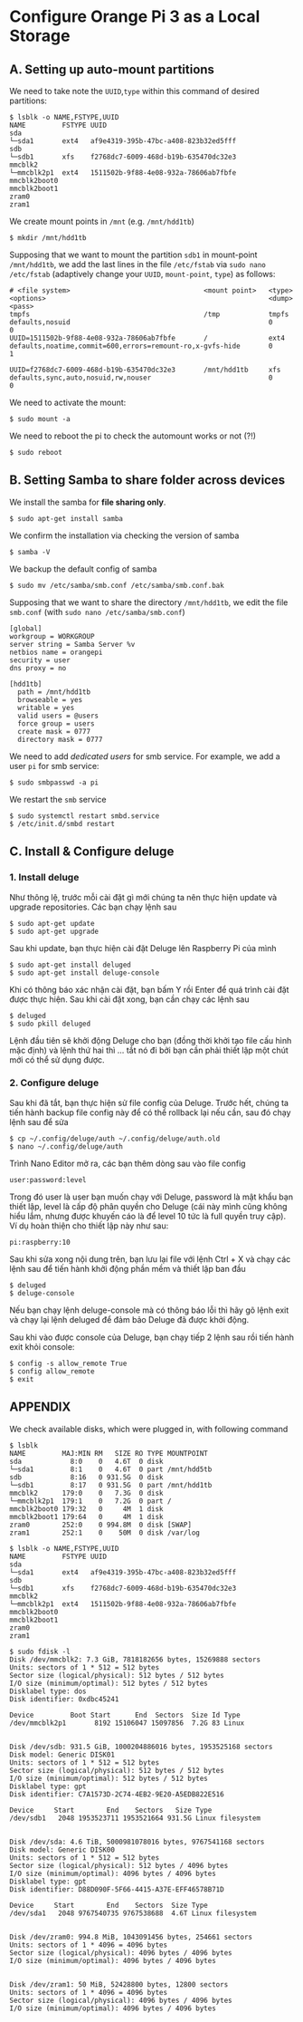 ﻿# Configure Orange Pi 3 as a Local Storage 

## A. Setting up auto-mount partitions
We need to take note the `UUID`,`type` within this command of desired partitions:
```
$ lsblk -o NAME,FSTYPE,UUID
NAME         FSTYPE UUID
sda                 
└─sda1       ext4   af9e4319-395b-47bc-a408-823b32ed5fff
sdb                 
└─sdb1       xfs    f2768dc7-6009-468d-b19b-635470dc32e3
mmcblk2             
└─mmcblk2p1  ext4   1511502b-9f88-4e08-932a-78606ab7fbfe
mmcblk2boot0        
mmcblk2boot1        
zram0               
zram1
```


We create mount points in `/mnt` (e.g. `/mnt/hdd1tb`)
```
$ mkdir /mnt/hdd1tb
```
Supposing that we want to mount the partition `sdb1` in mount-point `/mnt/hdd1tb`, we add the last lines in the file `/etc/fstab` via `sudo nano /etc/fstab` (adaptively change your `UUID`, `mount-point`, `type`) as follows:

```
# <file system>                                 <mount point>   <type>  <options>                                                       <dump>  <pass>
tmpfs                                           /tmp            tmpfs   defaults,nosuid                                                 0       0
UUID=1511502b-9f88-4e08-932a-78606ab7fbfe       /               ext4    defaults,noatime,commit=600,errors=remount-ro,x-gvfs-hide       0       1

UUID=f2768dc7-6009-468d-b19b-635470dc32e3       /mnt/hdd1tb     xfs     defaults,sync,auto,nosuid,rw,nouser                             0       0
```

We need to activate the mount:
```
$ sudo mount -a
```
We need to reboot the pi to check the automount works or not (?!)
```
$ sudo reboot
```

## B. Setting Samba to share folder across devices
We install the samba for **file sharing only**.
```
$ sudo apt-get install samba
```
We confirm the installation via checking the version of samba
```
$ samba -V
```

We backup the default config of samba
```
$ sudo mv /etc/samba/smb.conf /etc/samba/smb.conf.bak
```

Supposing that we want to share the directory `/mnt/hdd1tb`, we edit the file `smb.conf` (with `sudo nano /etc/samba/smb.conf`)

```
[global]
workgroup = WORKGROUP
server string = Samba Server %v
netbios name = orangepi
security = user
dns proxy = no

[hdd1tb]
  path = /mnt/hdd1tb
  browseable = yes
  writable = yes
  valid users = @users
  force group = users
  create mask = 0777
  directory mask = 0777
```
We need to add *dedicated users* for smb service. For example, we add a user `pi` for smb service:
```
$ sudo smbpasswd -a pi
```

We restart the `smb` service
```
$ sudo systemctl restart smbd.service
$ /etc/init.d/smbd restart
```

## C. Install & Configure deluge

### 1. Install deluge
Như thông lệ, trước mỗi cài đặt gì mới chúng ta nên thực hiện update và upgrade repositories. Các bạn chạy lệnh sau
```
$ sudo apt-get update  
$ sudo apt-get upgrade
```

Sau khi update, bạn thực hiện cài đặt Deluge lên Raspberry Pi của mình
```
$ sudo apt-get install deluged  
$ sudo apt-get install deluge-console
```
Khi có thông báo xác nhận cài đặt, bạn bấm Y rồi Enter để quá trình cài đặt được thực hiện. Sau khi cài đặt xong, bạn cần chạy các lệnh sau
```
$ deluged  
$ sudo pkill deluged
```
Lệnh đầu tiên sẽ khởi động Deluge cho bạn (đồng thời khởi tạo file cấu hình mặc định) và lệnh thứ hai thì … tắt nó đi bởi bạn cần phải thiết lập một chút mới có thể sử dụng được. 

### 2. Configure deluge
Sau khi đã tắt, bạn thực hiện sử file config của Deluge. Trước hết, chúng ta tiến hành backup file config này để có thể rollback lại nếu cần, sau đó chạy lệnh sau để sửa
```
$ cp ~/.config/deluge/auth ~/.config/deluge/auth.old  
$ nano ~/.config/deluge/auth
```
Trình Nano Editor mở ra, các bạn thêm dòng sau vào file config
```
user:password:level
```
Trong đó user là user bạn muốn chạy với Deluge, password là mật khẩu bạn thiết lập, level là cấp độ phân quyền cho Deluge (cái này mình cũng không hiểu lắm, nhưng được khuyến cáo là để level 10 tức là full quyền truy cập). Ví dụ hoàn thiện cho thiết lập này như sau:

`pi:raspberry:10`

Sau khi sửa xong nội dung trên, bạn lưu lại file với lệnh Ctrl + X và chạy các lệnh sau để tiến hành khởi động phần mềm và thiết lập ban đầu
```
$ deluged  
$ deluge-console
```
Nếu bạn chạy lệnh deluge-console mà có thông báo lỗi thì hãy gõ lệnh exit và chạy lại lệnh deluged để đảm bảo Deluge đã được khởi động.

Sau khi vào được console của Deluge, bạn chạy tiếp 2 lệnh sau rồi tiến hành exit khỏi console:
```
$ config -s allow_remote True  
$ config allow_remote  
$ exit
```









## APPENDIX
We check available disks, which were plugged in, with following command
```
$ lsblk
NAME         MAJ:MIN RM   SIZE RO TYPE MOUNTPOINT
sda            8:0    0   4.6T  0 disk 
└─sda1         8:1    0   4.6T  0 part /mnt/hdd5tb
sdb            8:16   0 931.5G  0 disk 
└─sdb1         8:17   0 931.5G  0 part /mnt/hdd1tb
mmcblk2      179:0    0   7.3G  0 disk 
└─mmcblk2p1  179:1    0   7.2G  0 part /
mmcblk2boot0 179:32   0     4M  1 disk 
mmcblk2boot1 179:64   0     4M  1 disk 
zram0        252:0    0 994.8M  0 disk [SWAP]
zram1        252:1    0    50M  0 disk /var/log
```

```
$ lsblk -o NAME,FSTYPE,UUID
NAME         FSTYPE UUID
sda                 
└─sda1       ext4   af9e4319-395b-47bc-a408-823b32ed5fff
sdb                 
└─sdb1       xfs    f2768dc7-6009-468d-b19b-635470dc32e3
mmcblk2             
└─mmcblk2p1  ext4   1511502b-9f88-4e08-932a-78606ab7fbfe
mmcblk2boot0        
mmcblk2boot1        
zram0               
zram1
```

```
$ sudo fdisk -l
Disk /dev/mmcblk2: 7.3 GiB, 7818182656 bytes, 15269888 sectors
Units: sectors of 1 * 512 = 512 bytes
Sector size (logical/physical): 512 bytes / 512 bytes
I/O size (minimum/optimal): 512 bytes / 512 bytes
Disklabel type: dos
Disk identifier: 0xdbc45241

Device         Boot Start      End  Sectors  Size Id Type
/dev/mmcblk2p1       8192 15106047 15097856  7.2G 83 Linux


Disk /dev/sdb: 931.5 GiB, 1000204886016 bytes, 1953525168 sectors
Disk model: Generic DISK01  
Units: sectors of 1 * 512 = 512 bytes
Sector size (logical/physical): 512 bytes / 512 bytes
I/O size (minimum/optimal): 512 bytes / 512 bytes
Disklabel type: gpt
Disk identifier: C7A1573D-2C74-4EB2-9E20-A5EDB822E516

Device     Start        End    Sectors   Size Type
/dev/sdb1   2048 1953523711 1953521664 931.5G Linux filesystem


Disk /dev/sda: 4.6 TiB, 5000981078016 bytes, 9767541168 sectors
Disk model: Generic DISK00  
Units: sectors of 1 * 512 = 512 bytes
Sector size (logical/physical): 512 bytes / 4096 bytes
I/O size (minimum/optimal): 4096 bytes / 4096 bytes
Disklabel type: gpt
Disk identifier: D88D090F-5F66-4415-A37E-EFF46578B71D

Device     Start        End    Sectors  Size Type
/dev/sda1   2048 9767540735 9767538688  4.6T Linux filesystem


Disk /dev/zram0: 994.8 MiB, 1043091456 bytes, 254661 sectors
Units: sectors of 1 * 4096 = 4096 bytes
Sector size (logical/physical): 4096 bytes / 4096 bytes
I/O size (minimum/optimal): 4096 bytes / 4096 bytes


Disk /dev/zram1: 50 MiB, 52428800 bytes, 12800 sectors
Units: sectors of 1 * 4096 = 4096 bytes
Sector size (logical/physical): 4096 bytes / 4096 bytes
I/O size (minimum/optimal): 4096 bytes / 4096 bytes

```
